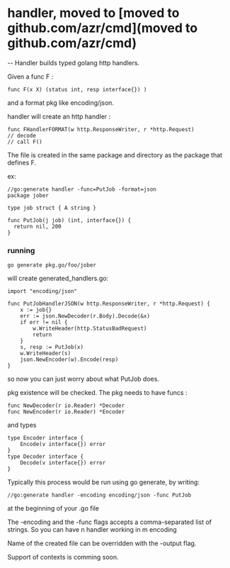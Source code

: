 # handler, moved to [moved to github.com/azr/cmd](moved to github.com/azr/cmd)
--
Handler builds typed golang http handlers.

Given a func F :

    func F(x X) (status int, resp interface{}) )

and a format pkg like encoding/json.

handler will create an http handler :

    func FHandlerFORMAT(w http.ResponseWriter, r *http.Request)
    // decode
    // call F()

The file is created in the same package and directory as the package that
defines F.

ex:

    //go:generate handler -func=PutJob -format=json
    package jober

    type job struct { A string }

    func PutJob(j job) (int, interface{}) {
      return nil, 200
    }

### running

    go generate pkg.go/foo/jober

will create generated_handlers.go:

    import "encoding/json"

    func PutJobHandlerJSON(w http.ResponseWriter, r *http.Request) {
        x := job{}
        err := json.NewDecoder(r.Body).Decode(&x)
        if err != nil {
            w.WriteHeader(http.StatusBadRequest)
            return
        }
        s, resp := PutJob(x)
        w.WriteHeader(s)
        json.NewEncoder(w).Encode(resp)
    }

so now you can just worry about what PutJob does.

pkg existence will be checked. The pkg needs to have funcs :

    func NewDecoder(r io.Reader) *Decoder
    func NewEncoder(r io.Reader) *Encoder

and types

    type Encoder interface {
        Encode(v interface{}) error
    }
    type Decoder interface {
        Decode(v interface{}) error
    }

Typically this process would be run using go generate, by writing:

    //go:generate handler -encoding encoding/json -func PutJob

at the beginning of your .go file

The -encoding and the -func flags accepts a comma-separated list of strings. So
you can have n handler working in m encoding

Name of the created file can be overridden with the -output flag.

Support of contexts is comming soon.
